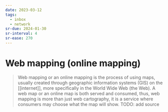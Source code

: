 ```yaml
---
date: 2023-03-12
tags:
  - inbox
  - network
sr-due: 2024-01-30
sr-interval: 4
sr-ease: 270
---
```

# Web mapping (online mapping)

> Web mapping or an online mapping is the process of using maps, usually created
> through geographic information systems (GIS) on the [[internet]], more
> specifically in the World Wide Web (the Web). A web map or an online map is
> both served and consumed, thus, web mapping is more than just web cartography,
> it is a service where consumers may choose what the map will show.
TODO: add source
